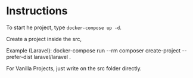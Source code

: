 # Instructions

To start he project, type `docker-compose up -d`.

Create a project inside the src, 

Example (Laravel): 
    docker-compose run --rm composer create-project --prefer-dist laravel/laravel .

For Vanilla Projects, just write on the src folder directly.
